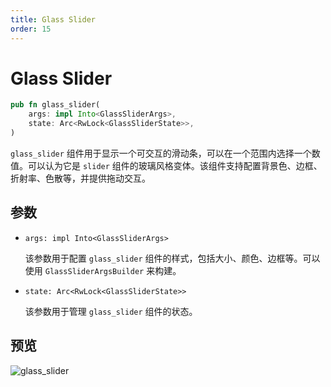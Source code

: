 ```yaml
---
title: Glass Slider
order: 15
---
```


# Glass Slider

```rust
pub fn glass_slider(
    args: impl Into<GlassSliderArgs>,
    state: Arc<RwLock<GlassSliderState>>,
)
```

`glass_slider` 组件用于显示一个可交互的滑动条，可以在一个范围内选择一个数值。可以认为它是 `slider` 组件的玻璃风格变体。该组件支持配置背景色、边框、折射率、色散等，并提供拖动交互。

## 参数

- `args: impl Into<GlassSliderArgs>`

  该参数用于配置 `glass_slider` 组件的样式，包括大小、颜色、边框等。可以使用 `GlassSliderArgsBuilder` 来构建。

- `state: Arc<RwLock<GlassSliderState>>`

  该参数用于管理 `glass_slider` 组件的状态。

## 预览

![glass_slider](/glass_slider_example.gif)
